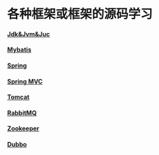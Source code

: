 # 各种框架或框架的源码学习
#### [Jdk&Jvm&Juc](https://github.com/YangGuang19/framework-learning/blob/master/jdk&jvm&juc-learning-learning/Jdk&Jvm&Juc.md)

#### [Mybatis](https://github.com/YangGuang19/framework-learning/blob/master/mybatis-learning/Mybatis.md)

#### [Spring](https://github.com/YangGuang19/framework-learning/blob/master/spring-learning/Spring.md)

#### [Spring MVC](https://github.com/YangGuang19/framework-learning/blob/master/springmvc-learning/SpringMVC.md)

#### [Tomcat](https://github.com/YangGuang19/framework-learning/blob/master/tomcat-9.0.30-source/Tomcat.md)

#### [RabbitMQ](https://github.com/YangGuang19/framework-learning/blob/master/rabbitmq-learning/RabbitMQ.md)

#### [Zookeeper](https://github.com/YangGuang19/framework-learning/blob/master/zookeeper-learning/Zookeeper.md)

#### [Dubbo](https://github.com/YangGuang19/framework-learning/blob/master/dubbo-learning/Dubbo.md)
